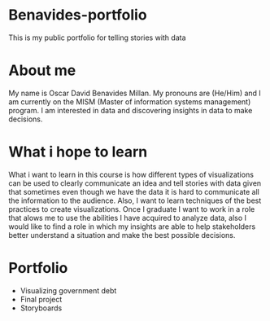 # Benavides-portfolio
This is my public portfolio for telling stories with data

# About me
My name is Oscar David Benavides Millan. My pronouns are (He/Him) and I am currently on the MISM (Master of information systems management) program. I am interested in data and discovering insights in data to make decisions.

# What i hope to learn
What i want to learn in this course is how different types of visualizations can be used to clearly communicate an idea and tell stories with data given that sometimes even though we have the data it is hard to communicate all the information to the audience. Also, I want to learn techniques of the best practices to create visualizations. Once I graduate I want to work in a role that alows me to use the abilities I have acquired to analyze data, also I would like to find a role in which my insights are able to help stakeholders better understand a situation and make the best possible decisions.

# Portfolio
- Visualizing government debt
- Final project
- Storyboards
